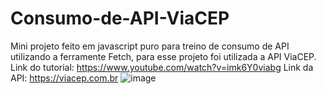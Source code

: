 # Consumo-de-API-ViaCEP
Mini projeto feito em javascript puro para treino de consumo de API utilizando a ferramente Fetch, para esse projeto foi utilizada a API ViaCEP.
Link do tutorial:
https://www.youtube.com/watch?v=imk6Y0viabg
Link da API:
https://viacep.com.br
![image](https://user-images.githubusercontent.com/54419023/191262559-e088c46d-ef9d-4996-959e-ea362a629945.png)
